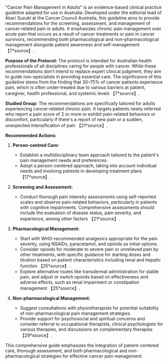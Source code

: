 "Cancer Pain Management in Adults" is an evidence-based clinical practice guideline adapted for use in Australia. Developed under the editorial lead of Akari Suzuki at the Cancer Council Australia, this guideline aims to provide recommendations for the screening, assessment, and management of cancer-related pain in adults. It emphasizes chronic pain management over acute pain that occurs as a result of cancer treatments or pain in cancer survivors, recommending both pharmacological and non-pharmacological management alongside patient awareness and self-management
【7†source】.

**Purpose of the Protocol:**
The protocol is intended for Australian health professionals of all disciplines caring for people with cancer. While these recommendations don't intend to replace expert clinical judgment, they aim to guide non-specialists in providing essential care. The significance of this guideline stems from the finding that 30–75% of cancer patients experience pain, which is often under-treated due to various barriers at patient, caregiver, health professional, and systemic levels
【7†source】.

**Studied Group:**
The recommendations are specifically tailored for adults experiencing cancer-related chronic pain. It targets patients newly referred who report a pain score of 2 or more or exhibit pain-related behaviors or discomfort, particularly if there's a report of new pain or a sudden, unexpected intensification of pain
【21†source】.

**Recommended Actions:**

1. **Person-centred Care:**
   - Establish a multidisciplinary team approach tailored to the patient's pain management needs and preferences.
   - Adopt a person-centered approach, taking into account individual needs and involving patients in developing treatment plans
【17†source】.

2. **Screening and Assessment:**
   - Conduct thorough pain intensity assessments using self-reported scales and observe pain-related behaviors, particularly in patients with cognitive impairments. Comprehensive assessments should include the evaluation of disease status, pain severity, and experience, among other factors
【21†source】.

3. **Pharmacological Management:**
   - Start with WHO-recommended analgesics appropriate for the pain severity, using NSAIDs, paracetamol, and opioids as initial options. 
   - Consider opioids for moderate to severe pain or unrelieved pain by other treatments, with specific guidance for starting doses and titration based on patient characteristics including renal and hepatic function
【25†source】.
   - Explore alternative routes like transdermal administration for stable pain, and adjust or switch opioids based on effectiveness and adverse effects, such as renal impairment or constipation management
【25†source】.

4. **Non-pharmacological Management:**
   - Suggest consultations with physiotherapists for potential suitability of non-pharmacological pain management strategies.
   - Provide support for psychosocial and spiritual concerns and consider referral to occupational therapists, clinical psychologists for various therapies, and discussions on complementary therapies
【29†source】.

This comprehensive guide emphasizes the integration of patient-centered care, thorough assessment, and both pharmacological and non-pharmacological strategies for effective cancer pain management.
